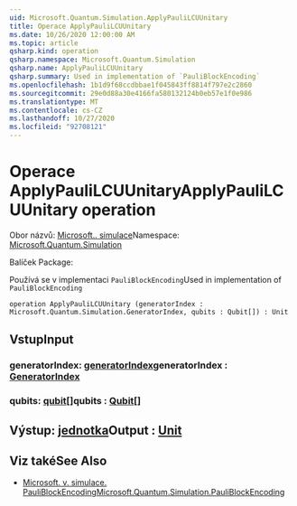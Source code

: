 ```yaml
---
uid: Microsoft.Quantum.Simulation.ApplyPauliLCUUnitary
title: Operace ApplyPauliLCUUnitary
ms.date: 10/26/2020 12:00:00 AM
ms.topic: article
qsharp.kind: operation
qsharp.namespace: Microsoft.Quantum.Simulation
qsharp.name: ApplyPauliLCUUnitary
qsharp.summary: Used in implementation of `PauliBlockEncoding`
ms.openlocfilehash: 1b1d9f68ccdbbae1f045843ff8814f797e2c2860
ms.sourcegitcommit: 29e0d88a30e4166fa580132124b0eb57e1f0e986
ms.translationtype: MT
ms.contentlocale: cs-CZ
ms.lasthandoff: 10/27/2020
ms.locfileid: "92708121"
---
```

# <a name="applypaulilcuunitary-operation"></a><span data-ttu-id="0f2ab-102">Operace ApplyPauliLCUUnitary</span><span class="sxs-lookup"><span data-stu-id="0f2ab-102">ApplyPauliLCUUnitary operation</span></span>

<span data-ttu-id="0f2ab-103">Obor názvů: [Microsoft.. simulace](xref:Microsoft.Quantum.Simulation)</span><span class="sxs-lookup"><span data-stu-id="0f2ab-103">Namespace: [Microsoft.Quantum.Simulation](xref:Microsoft.Quantum.Simulation)</span></span>

<span data-ttu-id="0f2ab-104">Balíček [](https://nuget.org/packages/)</span><span class="sxs-lookup"><span data-stu-id="0f2ab-104">Package: [](https://nuget.org/packages/)</span></span>


<span data-ttu-id="0f2ab-105">Používá se v implementaci `PauliBlockEncoding`</span><span class="sxs-lookup"><span data-stu-id="0f2ab-105">Used in implementation of `PauliBlockEncoding`</span></span>

```qsharp
operation ApplyPauliLCUUnitary (generatorIndex : Microsoft.Quantum.Simulation.GeneratorIndex, qubits : Qubit[]) : Unit
```


## <a name="input"></a><span data-ttu-id="0f2ab-106">Vstup</span><span class="sxs-lookup"><span data-stu-id="0f2ab-106">Input</span></span>

### <a name="generatorindex--generatorindex"></a><span data-ttu-id="0f2ab-107">generatorIndex: [generatorIndex](xref:Microsoft.Quantum.Simulation.GeneratorIndex)</span><span class="sxs-lookup"><span data-stu-id="0f2ab-107">generatorIndex : [GeneratorIndex](xref:Microsoft.Quantum.Simulation.GeneratorIndex)</span></span>




### <a name="qubits--qubit"></a><span data-ttu-id="0f2ab-108">qubits: [qubit](xref:microsoft.quantum.lang-ref.qubit)[]</span><span class="sxs-lookup"><span data-stu-id="0f2ab-108">qubits : [Qubit](xref:microsoft.quantum.lang-ref.qubit)[]</span></span>





## <a name="output--unit"></a><span data-ttu-id="0f2ab-109">Výstup: [jednotka](xref:microsoft.quantum.lang-ref.unit)</span><span class="sxs-lookup"><span data-stu-id="0f2ab-109">Output : [Unit](xref:microsoft.quantum.lang-ref.unit)</span></span>



## <a name="see-also"></a><span data-ttu-id="0f2ab-110">Viz také</span><span class="sxs-lookup"><span data-stu-id="0f2ab-110">See Also</span></span>

- [<span data-ttu-id="0f2ab-111">Microsoft. v. simulace. PauliBlockEncoding</span><span class="sxs-lookup"><span data-stu-id="0f2ab-111">Microsoft.Quantum.Simulation.PauliBlockEncoding</span></span>](xref:Microsoft.Quantum.Simulation.PauliBlockEncoding)